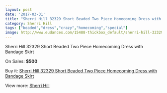```yaml
---
layout: post
date: '2017-03-31'
title: "Sherri Hill 32329 Short Beaded Two Piece Homecoming Dress with Bandage Skirt"
category: Sherri Hill
tags: ["beaded","dress","crazy","homecoming","special"]
image: http://www.eudances.com/15488-thickbox_default/sherri-hill-32329-short-beaded-two-piece-homecoming-dress-with-bandage-skirt.jpg
---
```

Sherri Hill 32329 Short Beaded Two Piece Homecoming Dress with Bandage Skirt

On Sales: **$500**
<a href="https://www.eudances.com/en/sherri-hill/4579-sherri-hill-32329-short-beaded-two-piece-homecoming-dress-with-bandage-skirt.html"><amp-img layout="responsive" width="600" height="600" src="//www.eudances.com/15488-thickbox_default/sherri-hill-32329-short-beaded-two-piece-homecoming-dress-with-bandage-skirt.jpg" alt="Sherri Hill 32329 Short Beaded Two Piece Homecoming Dress with Bandage Skirt 0" /></a>
<a href="https://www.eudances.com/en/sherri-hill/4579-sherri-hill-32329-short-beaded-two-piece-homecoming-dress-with-bandage-skirt.html"><amp-img layout="responsive" width="600" height="600" src="//www.eudances.com/15489-thickbox_default/sherri-hill-32329-short-beaded-two-piece-homecoming-dress-with-bandage-skirt.jpg" alt="Sherri Hill 32329 Short Beaded Two Piece Homecoming Dress with Bandage Skirt 1" /></a>
<a href="https://www.eudances.com/en/sherri-hill/4579-sherri-hill-32329-short-beaded-two-piece-homecoming-dress-with-bandage-skirt.html"><amp-img layout="responsive" width="600" height="600" src="//www.eudances.com/15490-thickbox_default/sherri-hill-32329-short-beaded-two-piece-homecoming-dress-with-bandage-skirt.jpg" alt="Sherri Hill 32329 Short Beaded Two Piece Homecoming Dress with Bandage Skirt 2" /></a>
<a href="https://www.eudances.com/en/sherri-hill/4579-sherri-hill-32329-short-beaded-two-piece-homecoming-dress-with-bandage-skirt.html"><amp-img layout="responsive" width="600" height="600" src="//www.eudances.com/15491-thickbox_default/sherri-hill-32329-short-beaded-two-piece-homecoming-dress-with-bandage-skirt.jpg" alt="Sherri Hill 32329 Short Beaded Two Piece Homecoming Dress with Bandage Skirt 3" /></a>

Buy it: [Sherri Hill 32329 Short Beaded Two Piece Homecoming Dress with Bandage Skirt](https://www.eudances.com/en/sherri-hill/4579-sherri-hill-32329-short-beaded-two-piece-homecoming-dress-with-bandage-skirt.html "Sherri Hill 32329 Short Beaded Two Piece Homecoming Dress with Bandage Skirt")

View more: [Sherri Hill](https://www.eudances.com/en/80-Sherri-Hill "Sherri Hill")